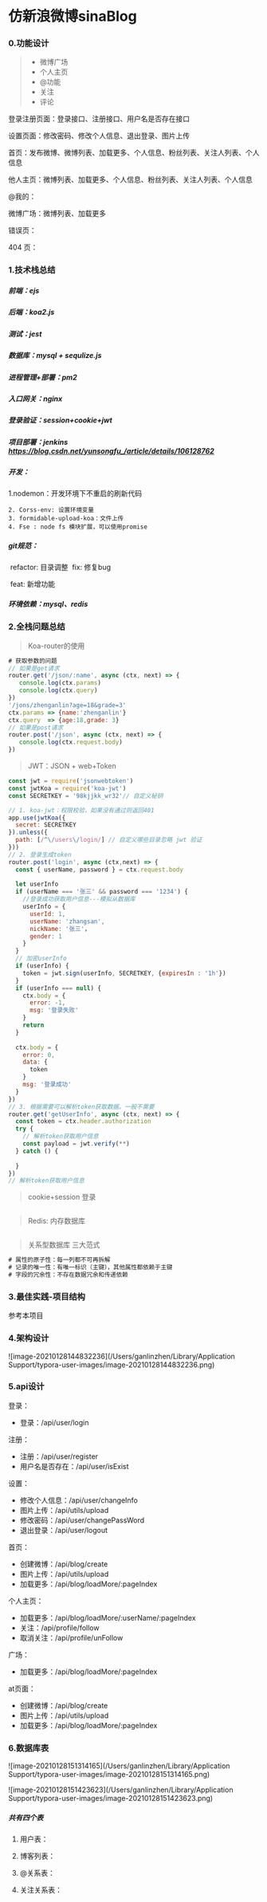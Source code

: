 # 仿新浪微博sinaBlog
### 0.功能设计

> * 微博广场
> * 个人主页
> * @功能
> * 关注
> * 评论

登录注册页面：登录接口、注册接口、用户名是否存在接口

设置页面：修改密码、修改个人信息、退出登录、图片上传

首页：发布微博、微博列表、加载更多、个人信息、粉丝列表、关注人列表、个人信息

他人主页：微博列表、加载更多、个人信息、粉丝列表、关注人列表、个人信息

@我的：

微博广场：微博列表、加载更多

错误页：

404 页：



### 1.技术栈总结

##### 前端：ejs

##### 后端：koa2.js

##### 测试：jest

##### 数据库：mysql + sequlize.js

##### 进程管理+部署：pm2

##### 入口网关：nginx

##### 登录验证：session+cookie+jwt

##### 项目部署：jenkins https://blog.csdn.net/yunsongfu_/article/details/106128762

##### 开发：

  1.nodemon：开发环境下不重启的刷新代码

	2. Corss-env: 设置环境变量
 	3. formidable-upload-koa：文件上传
 	4. Fse : node fs 模块扩展，可以使用promise

##### git规范：

​	refactor: 目录调整
​    fix: 修复bug

​	feat: 新增功能

##### 环境依赖：mysql、redis



### 2.全栈问题总结

> Koa-router的使用

```js
# 获取参数的问题
// 如果是get请求
router.get('/json/:name', async (ctx, next) => {
   console.log(ctx.params) 
   console.log(ctx.query)
})
'/jons/zhenganlin?age=18&grade=3'
ctx.params => {name:'zhenganlin'}
ctx.query  => {age:18,grade: 3}
// 如果是post请求
router.post('/json', async (ctx, next) => {
   console.log(ctx.request.body) 
})
```

> JWT：JSON + web+Token

```js
const jwt = require('jsonwebtoken')
const jwtKoa = require('koa-jwt')
const SECRETKEY = '98kjjkk_wr32'// 自定义秘钥

// 1. koa-jwt：权限校验，如果没有通过则返回401
app.use(jwtKoa({
  secret: SECRETKEY
}).unless({
  path: [/^\/users\/login/] // 自定义哪些目录忽略 jwt 验证
}))
// 2. 登录生成token
router.post('login', async (ctx,next) => {
  const { userName, password } = ctx.request.body
  
  let userInfo
  if (userName === '张三' && password === '1234') {
    //登录成功获取用户信息---模拟从数据库
    userInfo = {
      userId: 1,
      userName: 'zhangsan',
      nickName: '张三'，
      gender: 1
    }
  }
  // 加密userInfo
  if (userInfo) {
    token = jwt.sign(userInfo, SECRETKEY, {expiresIn : '1h'})
  }
  if (userInfo === null) {
    ctx.body = {
      error: -1,
      msg: '登录失败'
    }
    return
  }
  
  ctx.body = {
    error: 0,
    data: {
      token
    }
    msg: '登录成功'
  }
})
// 3. 根据需要可以解析token获取数据。一般不需要
router.get('getUserInfo', async (ctx, next) => {
  const token = ctx.header.authorization
  try {
    // 解析token获取用户信息
    const payload = jwt.verify(**)
  } catch () {
    
  }
})
// 解析token获取用户信息
```

> cookie+session 登录

```js

```

> Redis: 内存数据库

```js

```

> 关系型数据库 三大范式

```js
# 属性的原子性：每一列都不可再拆解
# 记录的唯一性：有唯一标识（主键），其他属性都依赖于主键
# 字段的冗余性：不存在数据冗余和传递依赖
```

### 3.最佳实践-项目结构

参考本项目

### 4.架构设计

![image-20210128144832236](/Users/ganlinzhen/Library/Application Support/typora-user-images/image-20210128144832236.png)

### 5.api设计

登录：

* 登录：/api/user/login

注册：

* 注册：/api/user/register
* 用户名是否存在：/api/user/isExist

设置：

* 修改个人信息：/api/user/changeInfo
* 图片上传：/api/utils/upload
* 修改密码：/api/user/changePassWord
* 退出登录：/api/user/logout

首页：

* 创建微博：/api/blog/create
* 图片上传：/api/utils/upload
* 加载更多：/api/blog/loadMore/:pageIndex

个人主页：

* 加载更多：/api/blog/loadMore/:userName/:pageIndex
* 关注：/api/profile/follow
* 取消关注：/api/profile/unFollow

广场：

* 加载更多：/api/blog/loadMore/:pageIndex

at页面：

* 创建微博：/api/blog/create
* 图片上传：/api/utils/upload
* 加载更多：/api/blog/loadMore/:pageIndex

### 6.数据库表

![image-20210128151314165](/Users/ganlinzhen/Library/Application Support/typora-user-images/image-20210128151314165.png)

![image-20210128151423623](/Users/ganlinzhen/Library/Application Support/typora-user-images/image-20210128151423623.png)

##### 共有四个表

1. 用户表：

2. 博客列表：

3. @关系表：

4. 关注关系表：